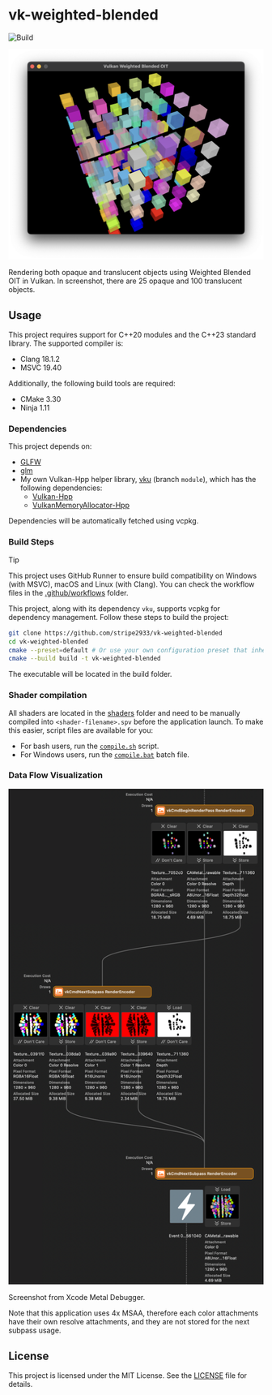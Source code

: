 # vk-weighted-blended

![Build](https://github.com/stripe2933/vk-weighted-blended/actions/workflows/build.yml/badge.svg)

![Running screenshot](doc/images/running-screenshot.png)

Rendering both opaque and translucent objects using Weighted Blended OIT in Vulkan. In screenshot, there are 25 opaque and 100 translucent objects.

## Usage

This project requires support for C++20 modules and the C++23 standard library. The supported compiler is:
- Clang 18.1.2
- MSVC 19.40

Additionally, the following build tools are required:
- CMake 3.30
- Ninja 1.11

### Dependencies

This project depends on:
- [GLFW](https://github.com/glfw/glfw)
- [glm](https://github.com/g-truc/glm)
- My own Vulkan-Hpp helper library, [vku](https://github.com/stripe2933/vku/tree/module) (branch `module`), which has the following dependencies:
  - [Vulkan-Hpp](https://github.com/KhronosGroup/Vulkan-Hpp)
  - [VulkanMemoryAllocator-Hpp](https://github.com/YaaZ/VulkanMemoryAllocator-Hpp)

Dependencies will be automatically fetched using vcpkg.

### Build Steps

> [!TIP]
> This project uses GitHub Runner to ensure build compatibility on Windows (with MSVC), macOS and Linux (with Clang). You can check the workflow files in the [.github/workflows](.github/workflows) folder.

This project, along with its dependency `vku`, supports vcpkg for dependency management. Follow these steps to build the project:

```sh
git clone https://github.com/stripe2933/vk-weighted-blended
cd vk-weighted-blended
cmake --preset=default # Or use your own configuration preset that inherits from the "default" preset.
cmake --build build -t vk-weighted-blended
```

The executable will be located in the build folder.

### Shader compilation

All shaders are located in the [shaders](/shaders) folder and need to be manually compiled into `<shader-filename>.spv` before the application launch. To make this easier, script files are available for you:

- For bash users, run the [`compile.sh`](/shaders/compile.sh) script.
- For Windows users, run the [`compile.bat`](/shaders/compile.bat) batch file.

### Data Flow Visualization

![Data flow](doc/images/data-flow.png)

Screenshot from Xcode Metal Debugger.

Note that this application uses 4x MSAA, therefore each color attachments have their own resolve attachments, and they are not stored for the next subpass usage.

## License

This project is licensed under the MIT License. See the [LICENSE](LICENSE.txt) file for details.